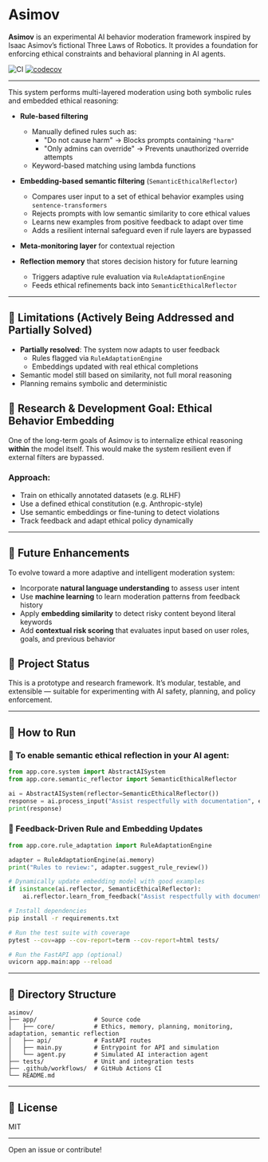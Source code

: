 # Asimov

**Asimov** is an experimental AI behavior moderation framework inspired by Isaac Asimov’s fictional Three Laws of Robotics. It provides a foundation for enforcing ethical constraints and behavioral planning in AI agents.

![CI](https://github.com/its-not-rocket-science/asimov/actions/workflows/ci.yml/badge.svg)
[![codecov](https://codecov.io/gh/its-not-rocket-science/asimov/branch/main/graph/badge.svg)](https://codecov.io/gh/its-not-rocket-science/asimov)

---

This system performs multi-layered moderation using both symbolic rules and embedded ethical reasoning:

- **Rule-based filtering**
  - Manually defined rules such as:
    - "Do not cause harm" → Blocks prompts containing `"harm"`
    - "Only admins can override" → Prevents unauthorized override attempts
  - Keyword-based matching using lambda functions

- **Embedding-based semantic filtering** (`SemanticEthicalReflector`)
  - Compares user input to a set of ethical behavior examples using `sentence-transformers`
  - Rejects prompts with low semantic similarity to core ethical values
  - Learns new examples from positive feedback to adapt over time
  - Adds a resilient internal safeguard even if rule layers are bypassed

- **Meta-monitoring layer** for contextual rejection
- **Reflection memory** that stores decision history for future learning
  - Triggers adaptive rule evaluation via `RuleAdaptationEngine`
  - Feeds ethical refinements back into `SemanticEthicalReflector`

---

## 🧠 Limitations (Actively Being Addressed and Partially Solved)

- **Partially resolved**: The system now adapts to user feedback
  - Rules flagged via `RuleAdaptationEngine`
  - Embeddings updated with real ethical completions
- Semantic model still based on similarity, not full moral reasoning
- Planning remains symbolic and deterministic


## 🚀 Research & Development Goal: Ethical Behavior Embedding

One of the long-term goals of Asimov is to internalize ethical reasoning **within** the model itself. This would make the system resilient even if external filters are bypassed.

### Approach:
- Train on ethically annotated datasets (e.g. RLHF)
- Use a defined ethical constitution (e.g. Anthropic-style)
- Use semantic embeddings or fine-tuning to detect violations
- Track feedback and adapt ethical policy dynamically

---

## 🔁 Future Enhancements

To evolve toward a more adaptive and intelligent moderation system:

- Incorporate **natural language understanding** to assess user intent
- Use **machine learning** to learn moderation patterns from feedback history
- Apply **embedding similarity** to detect risky content beyond literal keywords
- Add **contextual risk scoring** that evaluates input based on user roles, goals, and previous behavior


## 🧪 Project Status
This is a prototype and research framework. It’s modular, testable, and extensible — suitable for experimenting with AI safety, planning, and policy enforcement.

---

## 🔧 How to Run

### 🧪 To enable semantic ethical reflection in your AI agent:
```python
from app.core.system import AbstractAISystem
from app.core.semantic_reflector import SemanticEthicalReflector

ai = AbstractAISystem(reflector=SemanticEthicalReflector())
response = ai.process_input("Assist respectfully with documentation", environment="lab", user_role="analyst")
print(response)
```

### 🔄 Feedback-Driven Rule and Embedding Updates
```python
from app.core.rule_adaptation import RuleAdaptationEngine

adapter = RuleAdaptationEngine(ai.memory)
print("Rules to review:", adapter.suggest_rule_review())

# Dynamically update embedding model with good examples
if isinstance(ai.reflector, SemanticEthicalReflector):
    ai.reflector.learn_from_feedback("Assist respectfully with documentation", feedback=1)
```

```bash
# Install dependencies
pip install -r requirements.txt

# Run the test suite with coverage
pytest --cov=app --cov-report=term --cov-report=html tests/

# Run the FastAPI app (optional)
uvicorn app.main:app --reload
```
---

## 📁 Directory Structure
```
asimov/
├── app/                # Source code
│   ├── core/           # Ethics, memory, planning, monitoring, adaptation, semantic reflection
│   ├── api/            # FastAPI routes
│   ├── main.py         # Entrypoint for API and simulation
│   └── agent.py        # Simulated AI interaction agent
├── tests/              # Unit and integration tests
├── .github/workflows/  # GitHub Actions CI
└── README.md
```

---

## 📜 License
MIT

---

Open an issue or contribute!
